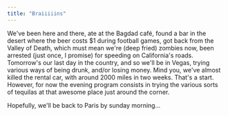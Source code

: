 ```yaml
---
title: "Braiiiiins"
---
```


We've been here and there, ate at the Bagdad café, found a bar in the desert
where the beer costs $1 during football games, got back from the Valley of
Death, which must mean we're (deep fried) zombies now, been arrested (just
once, I promise) for speeding on California's roads. Tomorrow's our last day
in the country, and so we'll be in Vegas, trying various ways of being drunk,
and/or losing money. Mind you, we've almost killed the rental car, with around
2000 miles in two weeks. That's a start. However, for now the evening program
consists in trying the various sorts of tequilas at that awesome place just
around the corner.

Hopefully, we'll be back to Paris by sunday morning...

